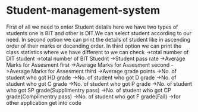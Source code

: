 # Student-management-system

First of all we need to enter Student details here we have two types of students one is BIT and other is DIT.We can select student according to our need.
In second option we can print the details of student like in ascending order of their marks or decending order.
In third option we can print the class statistics where we have different to we can check
      ->total number of DIT student
      ->total number of BIT Stuednt
      ->Student pass rate
      ->Average Marks for Assesment first
      ->Average Marks for Assesment second
      ->Average Marks for Assesment third
      ->Average grade points
      ->No. of student who got HD grade
      ->No. of student who got D grade
      ->No. of student who got C grade
      ->No. of student who got P grade
      ->No. of student who got SP grade(Supplimentry pass)
      ->No. of student who got CP grade(Complimentry pass)
      ->No. of student who got F grade(Fail)
      ->for other application get into code
      
    
      
      
